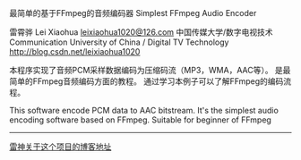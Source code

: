 最简单的基于FFmpeg的音频编码器
Simplest FFmpeg Audio Encoder

雷霄骅 Lei Xiaohua
leixiaohua1020@126.com
中国传媒大学/数字电视技术
Communication University of China / Digital TV Technology
http://blog.csdn.net/leixiaohua1020
 
本程序实现了音频PCM采样数据编码为压缩码流（MP3，WMA，AAC等）。
是最简单的FFmpeg音频编码方面的教程。
通过学习本例子可以了解FFmpeg的编码流程。

This software encode PCM data to AAC bitstream.
It's the simplest audio encoding software based on FFmpeg. 
Suitable for beginner of FFmpeg 

---

[雷神关于这个项目的博客地址](https://blog.csdn.net/leixiaohua1020/article/details/25430449)
